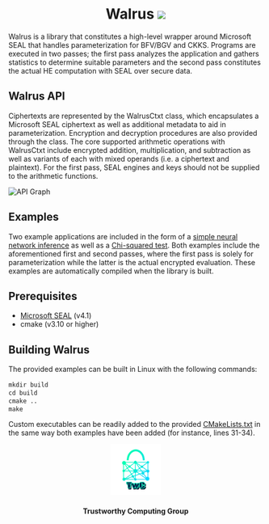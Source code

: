 <h1 align="center">Walrus <a href="https://github.com/TrustworthyComputing/Walrus/blob/main/LICENSE"><img src="https://img.shields.io/badge/license-MIT-blue.svg"></a> </h1>


Walrus is a library that constitutes a high-level wrapper around Microsoft SEAL
that handles parameterization for BFV/BGV and CKKS. Programs are executed in two
passes; the first pass analyzes the application and gathers statistics to
determine suitable parameters and the second pass constitutes the actual HE
computation with SEAL over secure data. 

## Walrus API

Ciphertexts are represented by the WalrusCtxt class, which encapsulates a
Microsoft SEAL ciphertext as well as additional metadata to aid in
parameterization. Encryption and decryption procedures are also provided through
the class. 
The core supported arithmetic operations with WalrusCtxt include encrypted
addition, multiplication, and subtraction as well as variants of each with mixed
operands (i.e. a ciphertext and plaintext). 
For the first pass, SEAL engines and keys should not be supplied to the
arithmetic functions. 

![API
Graph](https://github.com/TrustworthyComputing/Walrus/blob/main/images/api.png)

## Examples
Two example applications are included in the form of a [simple neural network
inference](https://github.com/TrustworthyComputing/Walrus/blob/main/examples/neural_network.cpp) as well as a [Chi-squared test](https://github.com/TrustworthyComputing/Walrus/blob/main/examples/chi_squared.cpp). 
Both examples include the aforementioned first and second passes, where the
first pass is solely for parameterization while the latter is the actual
encrypted evaluation.
These examples are automatically compiled when the library is built.

## Prerequisites
* [Microsoft SEAL](https://github.com/microsoft/SEAL) (v4.1)
* cmake (v3.10 or higher)

## Building Walrus
The provided examples can be built in Linux with the following commands:
```
mkdir build
cd build
cmake ..
make
```
Custom executables can be readily added to the provided [CMakeLists.txt](https://github.com/TrustworthyComputing/Walrus/blob/main/CMakeLists.txt) in the same
way both examples have been added (for instance, lines 31-34).

<p align="center">
    <img src="https://github.com/TrustworthyComputing/Walrus/blob/main/images/twc.png" height="20%" width="20%">
</p>
<h4 align="center">Trustworthy Computing Group</h4>